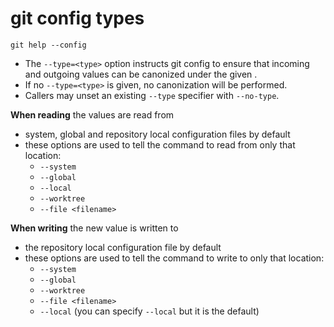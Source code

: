 # git config types

`git help --config`

* The `--type=<type>` option instructs git config to ensure that incoming and outgoing values can be canonized under the given <type>. 
* If no `--type=<type>` is given, no canonization will be performed.
* Callers may unset an existing `--type` specifier with `--no-type`.

**When reading**  the values are read from
- system, global and repository local configuration files by default
- these options are used to tell the command to read from only that location:
  - `--system`
  - `--global`
  - `--local`
  - `--worktree`
  - `--file <filename>`

**When writing** the new value is written to
- the repository local configuration file by default
- these options are used to tell the command to write to only that location:
  - `--system`
  - `--global`
  - `--worktree`
  - `--file <filename>`
  - `--local` (you can specify `--local` but it is the default)
